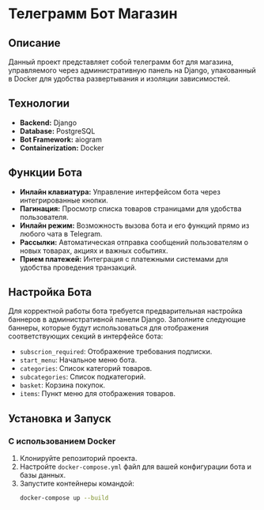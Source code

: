 # Телеграмм Бот Магазин

## Описание
Данный проект представляет собой телеграмм бот для магазина, управляемого через административную панель на Django, упакованный в Docker для удобства развертывания и изоляции зависимостей.

## Технологии
- **Backend:** Django
- **Database:** PostgreSQL
- **Bot Framework:** aiogram
- **Containerization:** Docker

## Функции Бота
- **Инлайн клавиатура:** Управление интерфейсом бота через интегрированные кнопки.
- **Пагинация:** Просмотр списка товаров страницами для удобства пользователя.
- **Инлайн режим:** Возможность вызова бота и его функций прямо из любого чата в Telegram.
- **Рассылки:** Автоматическая отправка сообщений пользователям о новых товарах, акциях и важных событиях.
- **Прием платежей:** Интеграция с платежными системами для удобства проведения транзакций.

## Настройка Бота
Для корректной работы бота требуется предварительная настройка баннеров в административной панели Django. Заполните следующие баннеры, которые будут использоваться для отображения соответствующих секций в интерфейсе бота:
- `subscrion_required`: Отображение требования подписки.
- `start_menu`: Начальное меню бота.
- `categories`: Список категорий товаров.
- `subcategories`: Список подкатегорий.
- `basket`: Корзина покупок.
- `items`: Пункт меню для отображения товаров.

## Установка и Запуск

### С использованием Docker
1. Клонируйте репозиторий проекта.
2. Настройте `docker-compose.yml` файл для вашей конфигурации бота и базы данных.
3. Запустите контейнеры командой:
   ```bash
   docker-compose up --build